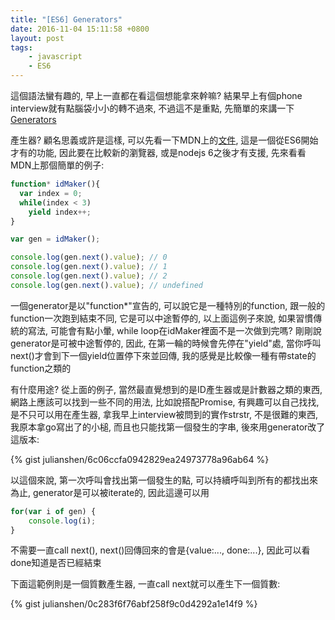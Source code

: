```yaml
---
title: "[ES6] Generators"
date: 2016-11-04 15:11:58 +0800
layout: post
tags: 
    - javascript
    - ES6
---
```


這個語法蠻有趣的, 早上一直都在看這個想能拿來幹嘛? 結果早上有個phone interview就有點腦袋小小的轉不過來,
不過這不是重點, 先簡單的來講一下[Generators](https://developer.mozilla.org/zh-TW/docs/Web/JavaScript/Reference/Statements/function*)

產生器? 顧名思義或許是這樣, 可以先看一下MDN上的[文件](https://developer.mozilla.org/zh-TW/docs/Web/JavaScript/Reference/Statements/function*),
這是一個從ES6開始才有的功能, 因此要在比較新的瀏覽器, 或是nodejs 6之後才有支援, 先來看看MDN上那個簡單的例子:

```javascript
function* idMaker(){
  var index = 0;
  while(index < 3)
    yield index++;
}

var gen = idMaker();

console.log(gen.next().value); // 0
console.log(gen.next().value); // 1
console.log(gen.next().value); // 2
console.log(gen.next().value); // undefined
``` 

一個generator是以"function*"宣告的, 可以說它是一種特別的function, 跟一般的function一次跑到結束不同,
它是可以中途暫停的, 以上面這例子來說, 如果習慣傳統的寫法, 可能會有點小暈, while loop在idMaker裡面不是一次做到完嗎?
剛剛說generator是可被中途暫停的, 因此, 在第一輪的時候會先停在"yield"處, 當你呼叫next()才會到下一個yield位置停下來並回傳,
我的感覺是比較像一種有帶state的function之類的

有什麼用途? 從上面的例子, 當然最直覺想到的是ID產生器或是計數器之類的東西, 網路上應該可以找到一些不同的用法, 比如說搭配Promise, 有興趣可以自己找找,
是不只可以用在產生器, 拿我早上interview被問到的實作strstr, 不是很難的東西, 我原本拿go寫出了的小槌, 而且也只能找第一個發生的字串, 後來用generator改了這版本:

{% gist julianshen/6c06ccfa0942829ea24973778a96ab64 %}

以這個來說, 第一次呼叫會找出第一個發生的點, 可以持續呼叫到所有的都找出來為止, generator是可以被iterate的, 因此這邊可以用

```javascript
for(var i of gen) {
    console.log(i);
}
```

不需要一直call next(), next()回傳回來的會是{value:..., done:...}, 因此可以看done知道是否已經結束

下面這範例則是一個質數產生器, 一直call next就可以產生下一個質數:

{% gist julianshen/0c283f6f76abf258f9c0d4292a1e14f9 %}